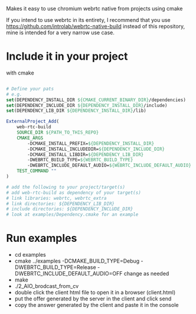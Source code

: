 Makes it easy to use chromium webrtc native from projects using cmake

If you intend to use webrtc in its entirety, I recommend that you use https://github.com/introlab/webrtc-native-build instead of this repository, mine is intended for a very narrow use case.

# Include it in your project
with cmake
```cmake

# Define your pats
# e.g.
set(DEPENDENCY_INSTALL_DIR ${CMAKE_CURRENT_BINARY_DIR}/dependencies)
set(DEPENDENCY_INCLUDE_DIR ${DEPENDENCY_INSTALL_DIR}/include)
set(DEPENDENCY_LIB_DIR ${DEPENDENCY_INSTALL_DIR}/lib)

ExternalProject_Add(
    web-rtc-build
    SOURCE_DIR ${PATH_TO_THIS_REPO}
    CMAKE_ARGS
        -DCMAKE_INSTALL_PREFIX=${DEPENDENCY_INSTALL_DIR}
        -DCMAKE_INSTALL_INCLUDEDIR=${DEPENDENCY_INCLUDE_DIR}
        -DCMAKE_INSTALL_LIBDIR=${DEPENDENCY_LIB_DIR}
        -DWEBRTC_BUILD_TYPE=${WEBRTC_BUILD_TYPE}
        -DWEBRTC_INCLUDE_DEFAULT_AUDIO=${WEBRTC_INCLUDE_DEFAULT_AUDIO} # ON/OFF
    TEST_COMMAND ""
)

# add the following to your project/target(s)
# add web-rtc-build as dependency of your target(s)
# link libraries: webrtc, webrtc_extra
# link directories: ${DEPENDENCY_LIB_DIR}
# include directories: ${DEPENDENCY_INCLUDE_DIR}
# look at examples/Dependency.cmake for an example
```

# Run examples
- cd examples
- cmake ../examples -DCMAKE_BUILD_TYPE=Debug -DWEBRTC_BUILD_TYPE=Release -DWEBRTC_INCLUDE_DEFAULT_AUDIO=OFF
change as needed
- make 
- ./2_AIO_brodcast_from_cv
- double click the client html file to open it in a browser (client.html)
- put the offer generated by the server in the client and click send
- copy the answer generated by the client and paste it in the console